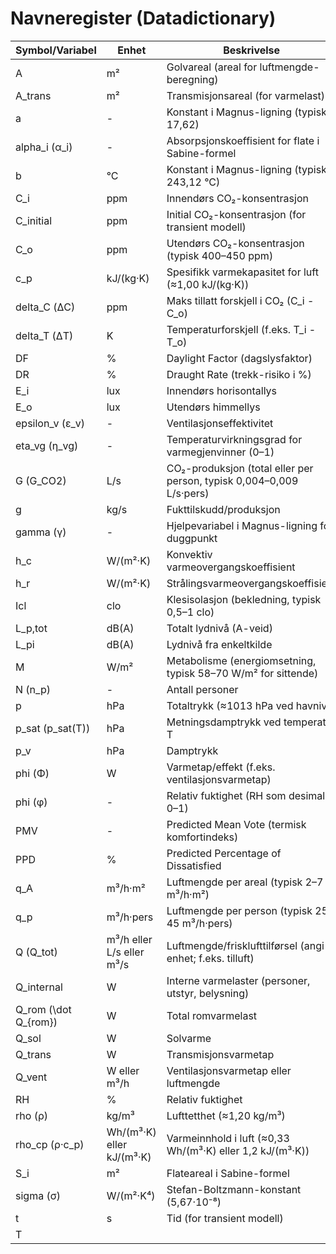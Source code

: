 # Navneregister (Datadictionary)

| Symbol/Variabel | Enhet | Beskrivelse |
|-----------------|-------|-------------|
| A | m² | Golvareal (areal for luftmengde-beregning) |
| A_trans | m² | Transmisjonsareal (for varmelast) |
| a | - | Konstant i Magnus-ligning (typisk 17,62) |
| alpha_i (α_i) | - | Absorpsjonskoeffisient for flate i Sabine-formel |
| b | °C | Konstant i Magnus-ligning (typisk 243,12 °C) |
| C_i | ppm | Innendørs CO₂-konsentrasjon |
| C_initial | ppm | Initial CO₂-konsentrasjon (for transient modell) |
| C_o | ppm | Utendørs CO₂-konsentrasjon (typisk 400–450 ppm) |
| c_p | kJ/(kg·K) | Spesifikk varmekapasitet for luft (≈1,00 kJ/(kg·K)) |
| delta_C (ΔC) | ppm | Maks tillatt forskjell i CO₂ (C_i - C_o) |
| delta_T (ΔT) | K | Temperaturforskjell (f.eks. T_i - T_o) |
| DF | % | Daylight Factor (dagslysfaktor) |
| DR | % | Draught Rate (trekk-risiko i %) |
| E_i | lux | Innendørs horisontallys |
| E_o | lux | Utendørs himmellys |
| epsilon_v (ε_v) | - | Ventilasjonseffektivitet |
| eta_vg (η_vg) | - | Temperaturvirkningsgrad for varmegjenvinner (0–1) |
| G (G_CO2) | L/s | CO₂-produksjon (total eller per person, typisk 0,004–0,009 L/s·pers) |
| g | kg/s | Fukttilskudd/produksjon |
| gamma (γ) | - | Hjelpevariabel i Magnus-ligning for duggpunkt |
| h_c | W/(m²·K) | Konvektiv varmeovergangskoeffisient |
| h_r | W/(m²·K) | Strålingsvarmeovergangskoeffisient |
| Icl | clo | Klesisolasjon (bekledning, typisk 0,5–1 clo) |
| L_p,tot | dB(A) | Totalt lydnivå (A-veid) |
| L_pi | dB(A) | Lydnivå fra enkeltkilde |
| M | W/m² | Metabolisme (energiomsetning, typisk 58–70 W/m² for sittende) |
| N (n_p) | - | Antall personer |
| p | hPa | Totaltrykk (≈1013 hPa ved havnivå) |
| p_sat (p_sat(T)) | hPa | Metningsdamptrykk ved temperatur T |
| p_v | hPa | Damptrykk |
| phi (Φ) | W | Varmetap/effekt (f.eks. ventilasjonsvarmetap) |
| phi (φ) | - | Relativ fuktighet (RH som desimal, 0–1) |
| PMV | - | Predicted Mean Vote (termisk komfortindeks) |
| PPD | % | Predicted Percentage of Dissatisfied |
| q_A | m³/h·m² | Luftmengde per areal (typisk 2–7 m³/h·m²) |
| q_p | m³/h·pers | Luftmengde per person (typisk 25–45 m³/h·pers) |
| Q (Q_tot) | m³/h eller L/s eller m³/s | Luftmengde/frisklufttilførsel (angi enhet; f.eks. tilluft) |
| Q_internal | W | Interne varmelaster (personer, utstyr, belysning) |
| Q_rom (\dot Q_{rom}) | W | Total romvarmelast |
| Q_sol | W | Solvarme |
| Q_trans | W | Transmisjonsvarmetap |
| Q_vent | W eller m³/h | Ventilasjonsvarmetap eller luftmengde |
| RH | % | Relativ fuktighet |
| rho (ρ) | kg/m³ | Lufttetthet (≈1,20 kg/m³) |
| rho_cp (ρ·c_p) | Wh/(m³·K) eller kJ/(m³·K) | Varmeinnhold i luft (≈0,33 Wh/(m³·K) eller 1,2 kJ/(m³·K)) |
| S_i | m² | Flateareal i Sabine-formel |
| sigma (σ) | W/(m²·K⁴) | Stefan-Boltzmann-konstant (5,67·10⁻⁸) |
| t | s | Tid (for transient modell) |
| T
